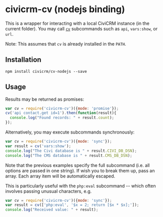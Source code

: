 # civicrm-cv (nodejs binding)

This is a wrapper for interacting with a local CiviCRM instance (in the
current folder).  You may call [`cv`](https://github.com/civicrm/cv)
subcommands such as `api`, `vars:show`, or `url`.

Note: This assumes that `cv` is already installed in the `PATH`.

## Installation

```
npm install civicrm/cv-nodejs --save
```

## Usage

Results may be returned as promises:

```javascript
var cv = require('civicrm-cv')({mode: 'promise'});
cv('api contact.get id=1').then(function(result){
  console.log("Found records: " + result.count);
});
```

Alternatively, you may execute subcommands synchronously:

```javascript
var cv = require('civicrm-cv')({mode: 'sync'});
var result = cv('vars:show');
console.log("The Civi database is " + result.CIVI_DB_DSN);
console.log("The CMS database is " + result.CMS_DB_DSN);
```

Note that the previous examples specify the full subcommand (i.e.  all
options are passed in one string).  If wish you to break them up, pass an
array.  Each array item will be automatically escaped.

This is particularly useful with the `php:eval` subcommand -- which often
involves passing unusual characters, e.g.

```javascript
var cv = require('civicrm-cv')({mode: 'sync'});
var result = cv(['php:eval', '$x = 2; return [$x * $x];']);
console.log("Received value: " + result);
```
